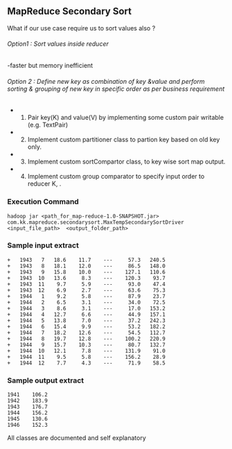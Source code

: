 
##	MapReduce Secondary Sort 

What if our use case require us to sort values also ? 

###### Option1 : Sort values inside reducer
 -faster but memory inefficient

###### Option 2 :  Define new key as combination of key &value and perform sorting & grouping of new key in specific order as per business requirement 


 - 1.	Pair  key(K) and value(V) by implementing some custom pair writable (e.g. TextPair)
 - 2.	Implement custom partitioner class to partion key based on old key only. 
 - 3.	Implement custom sortCompartor class,  to key wise sort map output.
 - 4.	Implement custom group comparator to specify input order to reducer K, <list ofvalues> .


 ###		Execution Command  
`hadoop jar <path_for_map-reduce-1.0-SNAPSHOT.jar> com.kk.mapreduce.secondarysort.MaxTempSecondarySortDriver <input_file_path>  <output_folder_path>`

###	Sample input extract 

```
+   1943   7   18.6    11.7    ---     57.3   240.5
+   1943   8   18.1    12.0    ---     86.5   148.0
+   1943   9   15.8    10.0    ---    127.1   110.6
+   1943  10   13.6     8.3    ---    120.3    93.7
+   1943  11    9.7     5.9    ---     93.0    47.4
+   1943  12    6.9     2.7    ---     63.6    75.3
+   1944   1    9.2     5.8    ---     87.9    23.7
+   1944   2    6.5     3.1    ---     34.0    72.5
+   1944   3    8.6     3.1    ---     17.0   153.2
+   1944   4   12.7     6.6    ---     44.9   157.1
+   1944   5   13.8     7.0    ---     37.2   242.3
+   1944   6   15.4     9.9    ---     53.2   182.2
+   1944   7   18.2    12.6    ---     54.5   112.7
+   1944   8   19.7    12.8    ---    100.2   220.9
+   1944   9   15.7    10.3    ---     80.7   132.7
+   1944  10   12.1     7.8    ---    131.9    91.0
+   1944  11    9.5     5.8    ---    156.2    28.9
+   1944  12    7.7     4.3    ---     71.9    58.5
```

###	Sample output extract

```
1941	106.2
1942	183.9
1943	176.7
1944	156.2
1945	130.6
1946	152.3
```
 	
 All classes are  documented and self explanatory